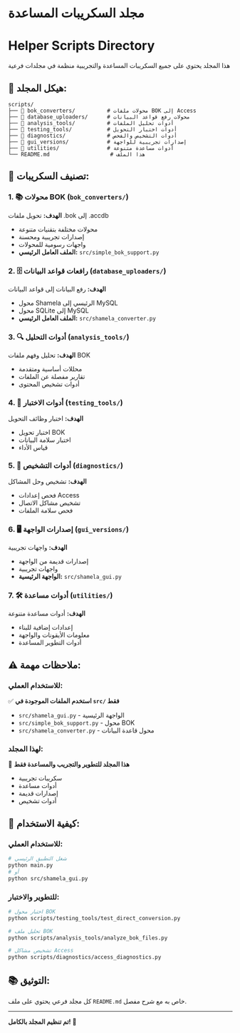 # مجلد السكريبات المساعدة
# Helper Scripts Directory

هذا المجلد يحتوي على جميع السكريبات المساعدة والتجريبية منظمة في مجلدات فرعية

## 📁 هيكل المجلد:

```
scripts/
├── 📁 bok_converters/          # محولات ملفات BOK إلى Access
├── 📁 database_uploaders/      # محولات رفع قواعد البيانات  
├── 📁 analysis_tools/          # أدوات تحليل الملفات
├── 📁 testing_tools/           # أدوات اختبار التحويل
├── 📁 diagnostics/             # أدوات التشخيص والفحص
├── 📁 gui_versions/            # إصدارات تجريبية للواجهة
├── 📁 utilities/               # أدوات مساعدة متنوعة
└── README.md                   # هذا الملف
```

## 🎯 تصنيف السكريبات:

### 1. 📚 محولات BOK (`bok_converters/`)
**الهدف:** تحويل ملفات .bok إلى .accdb
- محولات مختلفة بتقنيات متنوعة
- إصدارات تجريبية ومحسنة
- واجهات رسومية للمحولات
- **الملف العامل الرئيسي:** `src/simple_bok_support.py`

### 2. 🗄️ رافعات قواعد البيانات (`database_uploaders/`) 
**الهدف:** رفع البيانات إلى قواعد البيانات
- محول Shamela الرئيسي إلى MySQL
- محول SQLite إلى MySQL
- **الملف العامل الرئيسي:** `src/shamela_converter.py`

### 3. 🔍 أدوات التحليل (`analysis_tools/`)
**الهدف:** تحليل وفهم ملفات BOK
- محللات أساسية ومتقدمة
- تقارير مفصلة عن الملفات
- أدوات تشخيص المحتوى

### 4. 🧪 أدوات الاختبار (`testing_tools/`)
**الهدف:** اختبار وظائف التحويل
- اختبار تحويل BOK
- اختبار سلامة البيانات
- قياس الأداء

### 5. 🔧 أدوات التشخيص (`diagnostics/`)
**الهدف:** تشخيص وحل المشاكل
- فحص إعدادات Access
- تشخيص مشاكل الاتصال
- فحص سلامة الملفات

### 6. 🖥️ إصدارات الواجهة (`gui_versions/`)
**الهدف:** واجهات تجريبية
- إصدارات قديمة من الواجهة
- واجهات تجريبية
- **الواجهة الرئيسية:** `src/shamela_gui.py`

### 7. 🛠️ أدوات مساعدة (`utilities/`)
**الهدف:** أدوات مساعدة متنوعة
- إعدادات إضافية للبناء
- معلومات الأيقونات والواجهة
- أدوات التطوير المساعدة

## ⚠️ ملاحظات مهمة:

### للاستخدام العملي:
✅ **استخدم الملفات الموجودة في `src/` فقط**
- `src/shamela_gui.py` - الواجهة الرئيسية
- `src/simple_bok_support.py` - محول BOK
- `src/shamela_converter.py` - محول قاعدة البيانات

### لهذا المجلد:
🧪 **هذا المجلد للتطوير والتجريب والمساعدة فقط**
- سكريبات تجريبية
- أدوات مساعدة
- إصدارات قديمة
- أدوات تشخيص

## 🚀 كيفية الاستخدام:

### للاستخدام العملي:
```bash
# شغل التطبيق الرئيسي
python main.py
# أو
python src/shamela_gui.py
```

### للتطوير والاختبار:
```bash
# اختبار محول BOK
python scripts/testing_tools/test_direct_conversion.py

# تحليل ملف BOK
python scripts/analysis_tools/analyze_bok_files.py

# تشخيص مشاكل Access
python scripts/diagnostics/access_diagnostics.py
```

## 📚 التوثيق:
كل مجلد فرعي يحتوي على ملف `README.md` خاص به مع شرح مفصل.

---
**تم تنظيم المجلد بالكامل! 🎉**
